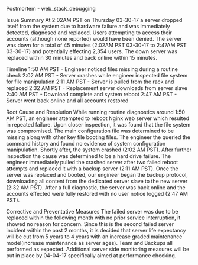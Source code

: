 Postmortem - web_stack_debugging

Issue Summary
At 2:02AM PST on Thursday 03-30-17 a server dropped itself from the system due
to hardware failure and was immediately detected, diagnosed and replaced.
Users attempting to access their accounts (although none reported) would have
been denied. The server was down for a total of 45 minutes
(2:02AM PST 03-30-17 to 2:47AM PST 03-30-17) and potentially effecting 2,354
users. The down server was replaced within 30 minutes and back online within
15 minutes.

Timeline
1:50 AM PST - Engineer noticed files missing during a routine check
2:02 AM PST - Server crashes while engineer inspected file system for file
manipulation
2:11 AM PST - Server is pulled from the rack and replaced
2:32 AM PST - Replacement server downloads from server slave
2:40 AM PST - Download complete and system reboot
2:47 AM PST - Server went back online and all accounts restored

Root Cause and Resolution
While running routine diagnostics around 1:50 AM PST, an engineer attempted to
reboot Nginx web server which resulted in repeated failure. Upon closer
inspection, it was found that the file system was compromised. The main
configuration file was determined to be missing along with other key file
booting files. The engineer the queried the command history and found no
evidence of system configuration manipulation. Shortly after, the system
crashed (2:02 AM PST). After further inspection the cause was determined to
be a hard drive failure. The engineer immediately pulled the crashed server
after two failed reboot attempts and replaced it with a backup server
(2:11 AM PST). Once the server was replaced and booted, our engineer began
the backup protocol, downloading all content from the dedicated server slave
to the new server (2:32 AM PST). After a full diagnostic, the server was back
online and the accounts effected were fully restored with no user notice
logged (2:47 AM PST).

Corrective and Preventative Measures
The failed server was due to be replaced within the following month with no
prior service interruption, it showed no reason for concern. Since this
is the second failed server incident within the past 2 months, it is decided
that server life expectancy will be cut from 5 years to 4 years with an
increase graded maintenance model(increase maintenance as server ages). Team
and Backups all performed as expected. Additional server side monitoring
measures will be put in place by 04-04-17 specifically aimed at performance
checking.
